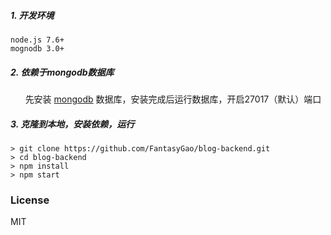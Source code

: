##### 1. 开发环境
 ```
node.js 7.6+
mognodb 3.0+
```
##### 2. 依赖于mongodb数据库
       先安装 [mongodb](https://www.mongodb.com/) 数据库，安装完成后运行数据库，开启27017（默认）端口
##### 3. 克隆到本地，安装依赖，运行
```
> git clone https://github.com/FantasyGao/blog-backend.git
> cd blog-backend
> npm install 
> npm start
```




### License
MIT
